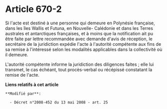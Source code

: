 # Article 670-2

Si l'acte est destiné à une personne qui demeure en Polynésie française, dans les îles Wallis et Futuna, en Nouvelle-
Calédonie et dans les Terres australes et antarctiques françaises, et à moins que la notification ait pu être faite par
lettre recommandée avec demande d'avis de réception, le secrétaire de la juridiction expédie l'acte à l'autorité compétente
aux fins de sa remise à l'intéressé selon les modalités applicables dans la collectivité où il demeure.

L'autorité compétente informe la juridiction des diligences faites ; elle lui transmet, le cas échéant, tout procès-verbal ou
récépissé constatant la remise de l'acte.

**Liens relatifs à cet article**

	**Modifié par**:

	  - Décret n°2008-452 du 13 mai 2008 - art. 25
